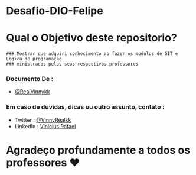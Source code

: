 # Desafio-DIO-Felipe

# Qual o Objetivo deste repositorio?
    ### Mostrar que adquiri conhecimento ao fazer os modulos de GIT e Logica de programação 
    ### ministrados pelos seus respectivos professores




### Documento De :

- [@RealVinnykk](https://www.github.com/RealVinnykk)


### Em caso de duvidas, dicas ou outro assunto, contato : 

- Twitter : [@VinnyRealkk](https://twitter.com/VinnyRealkk)
- LinkedIn : [Vinicius Rafael](https://www.linkedin.com/in/)

# Agradeço profundamente a todos os professores ♥
